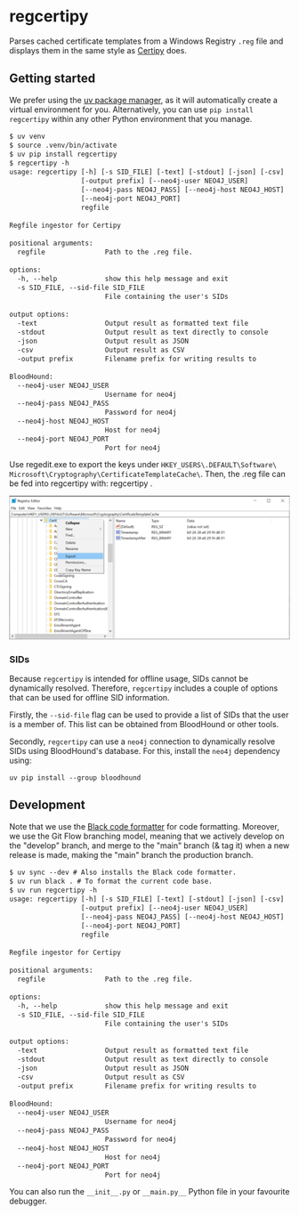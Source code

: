 # regcertipy
Parses cached certificate templates from a Windows Registry `.reg` file and 
displays them in the same style as 
[Certipy](https://github.com/ly4k/Certipy) does.

## Getting started
We prefer using the [uv package manager](https://docs.astral.sh/uv/), as it 
will automatically create a virtual environment for you. Alternatively, you 
can use `pip install regcertipy` within any other Python environment that 
you manage.

```
$ uv venv
$ source .venv/bin/activate
$ uv pip install regcertipy
$ regcertipy -h
usage: regcertipy [-h] [-s SID_FILE] [-text] [-stdout] [-json] [-csv]
                  [-output prefix] [--neo4j-user NEO4J_USER]
                  [--neo4j-pass NEO4J_PASS] [--neo4j-host NEO4J_HOST]
                  [--neo4j-port NEO4J_PORT]
                  regfile

Regfile ingestor for Certipy

positional arguments:
  regfile               Path to the .reg file.

options:
  -h, --help            show this help message and exit
  -s SID_FILE, --sid-file SID_FILE
                        File containing the user's SIDs

output options:
  -text                 Output result as formatted text file
  -stdout               Output result as text directly to console
  -json                 Output result as JSON
  -csv                  Output result as CSV
  -output prefix        Filename prefix for writing results to

BloodHound:
  --neo4j-user NEO4J_USER
                        Username for neo4j
  --neo4j-pass NEO4J_PASS
                        Password for neo4j
  --neo4j-host NEO4J_HOST
                        Host for neo4j
  --neo4j-port NEO4J_PORT
                        Port for neo4j
```

Use regedit.exe to export the keys under 
`HKEY_USERS\.DEFAULT\Software\ Microsoft\Cryptography\CertificateTemplateCache\`. 
Then, the .reg file can be fed into regcertipy with: regcertipy <regfile>.

![Example of how to export a .reg file](resources/regedit.png)

### SIDs

Because `regcertipy` is intended for offline usage, SIDs cannot be dynamically resolved. Therefore, `regcertipy` includes a couple of options that can be used for offline SID information.

Firstly, the `--sid-file` flag can be used to provide a list of SIDs that the user is a member of. This list can be obtained from BloodHound or other tools.

Secondly, `regcertipy` can use a `neo4j` connection to dynamically resolve SIDs using BloodHound's database. For this, install the `neo4j` dependency using:

```
uv pip install --group bloodhound
```

## Development
Note that we use the [Black code formatter](https://black.readthedocs.io/en/stable/) 
for code formatting. Moreover, we use the Git Flow branching model, meaning 
that we actively develop on the "develop" branch, and merge to the "main" 
branch (& tag it) when a new release is made, making the "main" branch the 
production branch.

```
$ uv sync --dev # Also installs the Black code formatter.
$ uv run black . # To format the current code base.
$ uv run regcertipy -h
usage: regcertipy [-h] [-s SID_FILE] [-text] [-stdout] [-json] [-csv]
                  [-output prefix] [--neo4j-user NEO4J_USER]
                  [--neo4j-pass NEO4J_PASS] [--neo4j-host NEO4J_HOST]
                  [--neo4j-port NEO4J_PORT]
                  regfile

Regfile ingestor for Certipy

positional arguments:
  regfile               Path to the .reg file.

options:
  -h, --help            show this help message and exit
  -s SID_FILE, --sid-file SID_FILE
                        File containing the user's SIDs

output options:
  -text                 Output result as formatted text file
  -stdout               Output result as text directly to console
  -json                 Output result as JSON
  -csv                  Output result as CSV
  -output prefix        Filename prefix for writing results to

BloodHound:
  --neo4j-user NEO4J_USER
                        Username for neo4j
  --neo4j-pass NEO4J_PASS
                        Password for neo4j
  --neo4j-host NEO4J_HOST
                        Host for neo4j
  --neo4j-port NEO4J_PORT
                        Port for neo4j
```

You can also run the `__init__.py` or `__main.py__` Python file in your 
favourite debugger.
